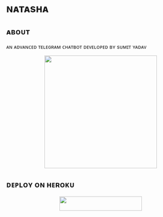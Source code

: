 # ɴᴀᴛᴀsʜᴀ 

## ᴀʙᴏᴜᴛ
ᴀɴ ᴀᴅᴠᴀɴᴄᴇᴅ ᴛᴇʟᴇɢʀᴀᴍ ᴄʜᴀᴛʙᴏᴛ ᴅᴇᴠᴇʟᴏᴘᴇᴅ ʙʏ sᴜᴍɪᴛ ʏᴀᴅᴀᴠ

<p align="center"><a href="https://t.me/TechQuard"><img src="https://te.legra.ph/file/535a7db55e251a316b807.jpg" width="300"></a></p>
<p align="center">

## ᴅᴇᴘʟᴏʏ ᴏɴ ʜᴇʀᴏᴋᴜ
<p align="center"><a href="https://heroku.com/deploy?template=https://github.com/Sumit9969/NatashaBot"> <img src="https://img.shields.io/badge/Deploy%20To%20Heroku-black?style=for-the-badge&logo=heroku" width="220" height="38.45"/></a></p>
 

